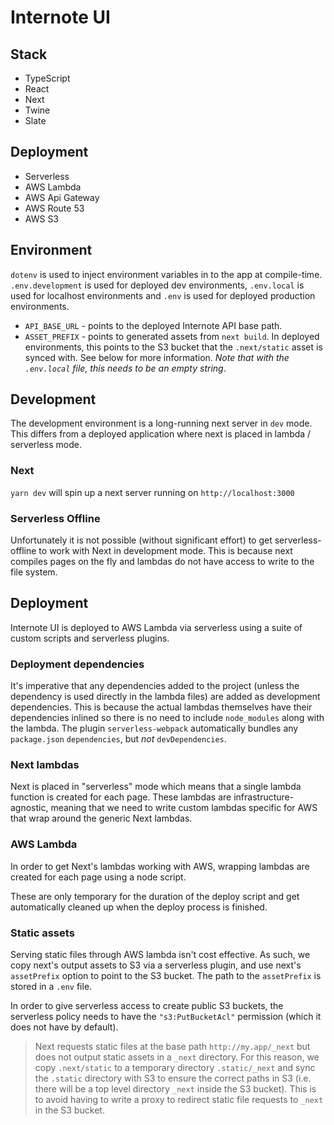 # Internote UI

## Stack

- TypeScript
- React
- Next
- Twine
- Slate

## Deployment

- Serverless
- AWS Lambda
- AWS Api Gateway
- AWS Route 53
- AWS S3

## Environment

`dotenv` is used to inject environment variables in to the app at compile-time. `.env.development` is used for deployed dev environments, `.env.local` is used for localhost environments and `.env` is used for deployed production environments.

- `API_BASE_URL` - points to the deployed Internote API base path.
- `ASSET_PREFIX` - points to generated assets from `next build`. In deployed environments, this points to the S3 bucket that the `.next/static` asset is synced with. See below for more information. _Note that with the `.env.local` file, this needs to be an empty string_.

## Development

The development environment is a long-running next server in `dev` mode. This differs from a deployed application where next is placed in lambda / serverless mode.

### Next

`yarn dev` will spin up a next server running on `http://localhost:3000`

### Serverless Offline

Unfortunately it is not possible (without significant effort) to get serverless-offline to work with Next in development mode. This is because next compiles pages on the fly and lambdas do not have access to write to the file system.

## Deployment

Internote UI is deployed to AWS Lambda via serverless using a suite of custom scripts and serverless plugins.

### Deployment dependencies

It's imperative that any dependencies added to the project (unless the dependency is used directly in the lambda files) are added as development dependencies. This is because the actual lambdas themselves have their dependencies inlined so there is no need to include `node_modules` along with the lambda. The plugin `serverless-webpack` automatically bundles any `package.json` `dependencies`, but _not_ `devDependencies`.

### Next lambdas

Next is placed in "serverless" mode which means that a single lambda function is created for each page. These lambdas are infrastructure-agnostic, meaning that we need to write custom lambdas specific for AWS that wrap around the generic Next lambdas.

### AWS Lambda

In order to get Next's lambdas working with AWS, wrapping lambdas are created for each page using a node script.

These are only temporary for the duration of the deploy script and get automatically cleaned up when the deploy process is finished.

### Static assets

Serving static files through AWS lambda isn't cost effective. As such, we copy next's output assets to S3 via a serverless plugin, and use next's `assetPrefix` option to point to the S3 bucket. The path to the `assetPrefix` is stored in a `.env` file.

In order to give serverless access to create public S3 buckets, the serverless policy needs to have the `"s3:PutBucketAcl"` permission (which it does not have by default).

> Next requests static files at the base path `http://my.app/_next` but does not output static assets in a `_next` directory. For this reason, we copy `.next/static` to a temporary directory `.static/_next` and sync the `.static` directory with S3 to ensure the correct paths in S3 (i.e. there will be a top level directory `_next` inside the S3 bucket). This is to avoid having to write a proxy to redirect static file requests to `_next` in the S3 bucket.
